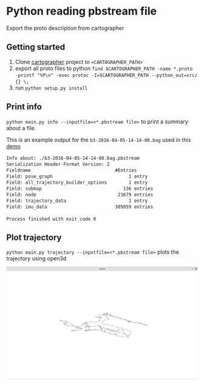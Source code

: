 # Python reading pbstream file

Export the proto description from cartographer

## Getting started

1. Clone [cartographer](https://github.com/cartographer-project/cartographer) project to ``<CARTOGRAPHER_PATH>``
2. export all proto files to python `find $CARTOGRAPHER_PATH -name *.proto -printf "%P\n" -exec protoc -I=$CARTOGRAPHER_PATH --python_out=src/ {} \;`
3. run `python setup.py install`

## Print info

``python main.py info --inputfile=<*.pbstream file>`` to print a summary about a file. 

This is an example output for the ``b3-2016-04-05-14-14-00.bag`` used in this
[demo](https://google-cartographer-ros.readthedocs.io/en/latest/assets_writer.html)

```
Info about: ./b3-2016-04-05-14-14-00.bag.pbstream
Serialization Header-Format Version: 2
Fieldname                            	#Entries
Field: pose_graph                    	     1 entry
Field: all_trajectory_builder_options	     1 entry
Field: submap                        	   136 entries
Field: node                          	 21679 entries
Field: trajectory_data               	     1 entry
Field: imu_data                      	305059 entries

Process finished with exit code 0
```

## Plot trajectory

``python main.py trajectory --inputfile=<*.pbstream file>`` plots the trajectory using open3d

![Resulting image](imgs/screenshot.png)
